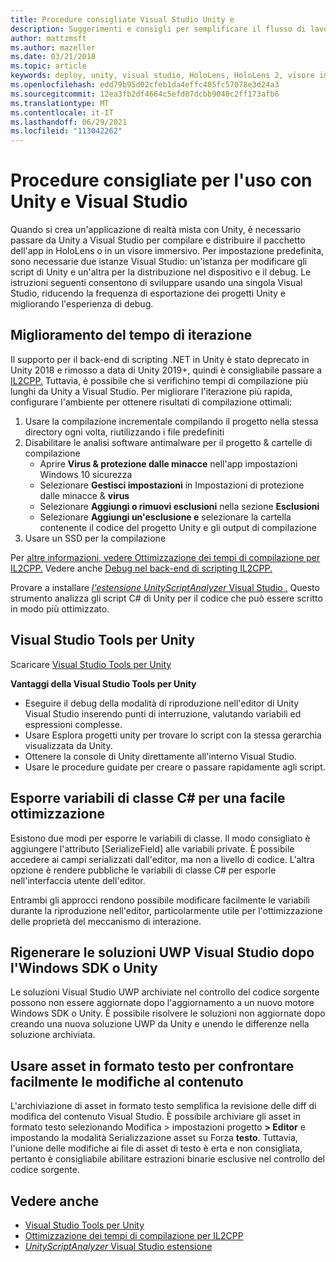 ```yaml
---
title: Procedure consigliate Visual Studio Unity e
description: Suggerimenti e consigli per semplificare il flusso di lavoro di creazione di un'applicazione di realtà mista con Unity e Visual Studio.
author: mattzmsft
ms.author: mazeller
ms.date: 03/21/2018
ms.topic: article
keywords: deploy, unity, visual studio, HoloLens, HoloLens 2, visore immersivo, procedure consigliate, visore per realtà mista, visore windows mixed reality, visore per realtà virtuale, UWP, Strumenti di Visual Studio, Windows SDK
ms.openlocfilehash: edd79b95d02cfeb1da4effc485fc57078e3d24a3
ms.sourcegitcommit: 12ea3fb2df4664c5efd07dcbb9040c2ff173afb6
ms.translationtype: MT
ms.contentlocale: it-IT
ms.lasthandoff: 06/29/2021
ms.locfileid: "113042262"
---
```

# <a name="best-practices-for-working-with-unity-and-visual-studio"></a>Procedure consigliate per l'uso con Unity e Visual Studio

Quando si crea un'applicazione di realtà mista con Unity, è necessario passare da Unity a Visual Studio per compilare e distribuire il pacchetto dell'app in HoloLens o in un visore immersivo. Per impostazione predefinita, sono necessarie due istanze Visual Studio: un'istanza per modificare gli script di Unity e un'altra per la distribuzione nel dispositivo e il debug. Le istruzioni seguenti consentono di sviluppare usando una singola Visual Studio, riducendo la frequenza di esportazione dei progetti Unity e migliorando l'esperienza di debug.

## <a name="improving-iteration-time"></a>Miglioramento del tempo di iterazione

Il supporto per il back-end di scripting .NET in Unity è stato deprecato in Unity 2018 e rimosso a data di Unity 2019+, quindi è consigliabile passare a [IL2CPP.](https://docs.unity3d.com/Manual/IL2CPP.html) Tuttavia, è possibile che si verifichino tempi di compilazione più lunghi da Unity a Visual Studio. Per migliorare l'iterazione più rapida, configurare l'ambiente per ottenere risultati di compilazione ottimali:

1) Usare la compilazione incrementale compilando il progetto nella stessa directory ogni volta, riutilizzando i file predefiniti
2) Disabilitare le analisi software antimalware per il progetto & cartelle di compilazione
   - Aprire **Virus & protezione dalle minacce** nell'app impostazioni Windows 10 sicurezza
   - Selezionare **Gestisci impostazioni** in Impostazioni di protezione dalle minacce & **virus**
   - Selezionare **Aggiungi o rimuovi esclusioni** nella sezione **Esclusioni**
   - Selezionare **Aggiungi un'esclusione e** selezionare la cartella contenente il codice del progetto Unity e gli output di compilazione
3) Usare un SSD per la compilazione

Per [altre informazioni, vedere Ottimizzazione dei tempi di compilazione per IL2CPP.](https://docs.unity3d.com/Manual/IL2CPP-OptimizingBuildTimes.html) Vedere anche [Debug nel back-end di scripting IL2CPP.](https://docs.unity3d.com/Manual/windowsstore-debugging-il2cpp.html)

Provare a installare [ *l'estensione UnityScriptAnalyzer* Visual Studio .](https://github.com/Microsoft/MixedRealityCompanionKit/tree/master/UnityScriptAnalyzer) Questo strumento analizza gli script C# di Unity per il codice che può essere scritto in modo più ottimizzato.

## <a name="visual-studio-tools-for-unity"></a>Visual Studio Tools per Unity

Scaricare [Visual Studio Tools per Unity](/visualstudio/cross-platform/getting-started-with-visual-studio-tools-for-unity)

**Vantaggi della Visual Studio Tools per Unity**
* Eseguire il debug della modalità di riproduzione nell'editor di Unity Visual Studio inserendo punti di interruzione, valutando variabili ed espressioni complesse.
* Usare Esplora progetti unity per trovare lo script con la stessa gerarchia visualizzata da Unity.
* Ottenere la console di Unity direttamente all'interno Visual Studio.
* Usare le procedure guidate per creare o passare rapidamente agli script.

## <a name="expose-c-class-variables-for-easy-tuning"></a>Esporre variabili di classe C# per una facile ottimizzazione

Esistono due modi per esporre le variabili di classe. Il modo consigliato è aggiungere l'attributo [SerializeField] alle variabili private. È possibile accedere ai campi serializzati dall'editor, ma non a livello di codice.  L'altra opzione è rendere pubbliche le variabili di classe C# per esporle nell'interfaccia utente dell'editor. 

Entrambi gli approcci rendono possibile modificare facilmente le variabili durante la riproduzione nell'editor, particolarmente utile per l'ottimizzazione delle proprietà del meccanismo di interazione.

## <a name="regenerate-uwp-visual-studio-solutions-after-windows-sdk-or-unity-upgrade"></a>Rigenerare le soluzioni UWP Visual Studio dopo l'Windows SDK o Unity

Le soluzioni Visual Studio UWP archiviate nel controllo del codice sorgente possono non essere aggiornate dopo l'aggiornamento a un nuovo motore Windows SDK o Unity. È possibile risolvere le soluzioni non aggiornate dopo creando una nuova soluzione UWP da Unity e unendo le differenze nella soluzione archiviata.

## <a name="use-text-format-assets-for-easy-comparison-of-content-changes"></a>Usare asset in formato testo per confrontare facilmente le modifiche al contenuto

L'archiviazione di asset in formato testo semplifica la revisione delle diff di modifica del contenuto Visual Studio. È possibile archiviare gli asset in formato testo selezionando Modifica > impostazioni progetto **> Editor** e impostando la modalità Serializzazione asset su Forza **testo**.  Tuttavia, l'unione delle modifiche ai file di asset di testo è erta e non consigliata, pertanto è consigliabile abilitare estrazioni binarie esclusive nel controllo del codice sorgente.

## <a name="see-also"></a>Vedere anche
- [Visual Studio Tools per Unity](https://visualstudiogallery.msdn.microsoft.com/8d26236e-4a64-4d64-8486-7df95156aba9)
- [Ottimizzazione dei tempi di compilazione per IL2CPP](https://docs.unity3d.com/Manual/IL2CPP-OptimizingBuildTimes.html)
- [*UnityScriptAnalyzer* Visual Studio estensione](https://github.com/Microsoft/MixedRealityCompanionKit/tree/master/UnityScriptAnalyzer)